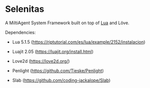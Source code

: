 # Selenitas
A MiltiAgent System Framework built on top of [Lua](http://www.lua.org) and Löve.

Dependencies:

- Lua 5.1.5 (https://riptutorial.com/es/lua/example/2152/instalacion)

- Luajit 2.05 (https://luajit.org/install.html)

- Love2d (https://love2d.org/)

- Penlight (https://github.com/Tieske/Penlight)

- Slab (https://github.com/coding-jackalope/Slab)

